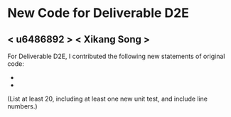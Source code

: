 # New Code for Deliverable D2E

## < u6486892 > < Xikang Song >

For Deliverable D2E, I contributed the following new statements of original code:

-
-

(List at least 20, including at least one new unit test, and include line numbers.)
